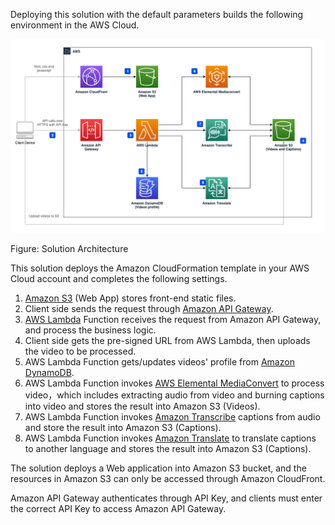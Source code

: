 Deploying this solution with the default parameters builds the following environment in the AWS Cloud.

![architecture](./images/Video-Transcriber-Architecture-Base.png)

Figure: Solution Architecture

This solution deploys the Amazon CloudFormation template in your AWS Cloud account and completes the following settings.

1. [Amazon S3][s3] (Web App) stores front-end static files.
2. Client side sends the request through [Amazon API Gateway][api-gateway].
3. [AWS Lambda][lambda] Function receives the request from Amazon API Gateway, and process the business logic.
4. Client side gets the pre-signed URL from AWS Lambda, then uploads the video to be processed.
5. AWS Lambda Function gets/updates videos' profile from [Amazon DynamoDB][dynamodb].
6. AWS Lambda Function invokes [AWS Elemental MediaConvert][mediaconvert] to process video，which includes extracting audio from video and burning captions into video and stores the result into Amazon S3 (Videos).
7. AWS Lambda Function invokes [Amazon Transcribe][transcribe] captions from audio and store the result into Amazon S3 (Captions).
8. AWS Lambda Function invokes [Amazon Translate][translate] to translate captions to another language and stores the result into Amazon S3 (Captions).

The solution deploys a Web application into Amazon S3 bucket, and the resources in Amazon S3 can only be accessed through Amazon CloudFront.

Amazon API Gateway authenticates through API Key, and clients must enter the correct API Key to access Amazon API Gateway.

[s3]: https://aws.amazon.com/s3/
[api-gateway]: https://aws.amazon.com/api-gateway/
[lambda]: https://aws.amazon.com/lambda/
[dynamodb]: https://aws.amazon.com/dynamodb/
[mediaconvert]: https://aws.amazon.com/mediaconvert/
[transcribe]: https://aws.amazon.com/transcribe/
[translate]: https://aws.amazon.com/translate/
